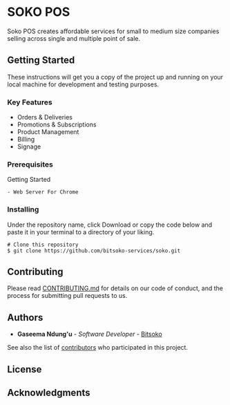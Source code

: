 # SOKO POS

Soko POS creates affordable services for small to medium size companies selling across single and multiple point of sale.

## Getting Started

These instructions will get you a copy of the project up and running on your local machine for development and testing purposes. 

### Key Features

* Orders & Deliveries
* Promotions & Subscriptions
* Product Management
* Billing
* Signage

### Prerequisites

Getting Started

```
- Web Server For Chrome
```

### Installing

Under the repository name, click Download or copy the code below and paste it in your terminal to a directory of your liking.

```
# Clone this repository
$ git clone https://github.com/bitsoko-services/soko.git

```

## Contributing

Please read [CONTRIBUTING.md]() for details on our code of conduct, and the process for submitting pull requests to us.

## Authors

* **Gaseema Ndung'u** - *Software Developer* - [Bitsoko](https://bitsoko.co.ke)

See also the list of [contributors]() who participated in this project.

## License


## Acknowledgments
